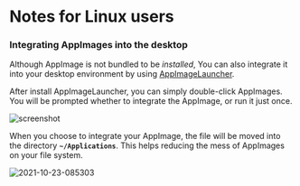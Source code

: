 # Notes for Linux users

### Integrating AppImages into the desktop

Although AppImage is not bundled to be _installed_, You can also integrate it into your desktop environment by using [AppImageLauncher](https://github.com/TheAssassin/AppImageLauncher).

After install AppImageLauncher, you can simply double-click AppImages. You will be prompted whether to integrate the AppImage, or run it just once.

![screenshot](https://user-images.githubusercontent.com/52094761/138533396-9120c721-9a25-4537-88ac-e975f9886bc5.png)

When you choose to integrate your AppImage, the file will be moved into the directory **`~/Applications`**. This helps reducing the mess of AppImages on your file system.

![2021-10-23-085303](https://user-images.githubusercontent.com/52094761/138534194-d3556be0-fe62-4371-bc7b-42ca71e11616.png)
